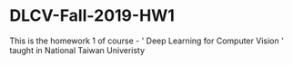 # DLCV-Fall-2019-HW1

This is the homework 1 of course - ' Deep Learning for Computer Vision ' taught in National Taiwan Univeristy
